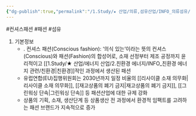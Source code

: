 ```yaml
---
{"dg-publish":true,"permalink":"/1.Study/★ 산업/의류,섬유산업/INFO_의류섬유/컨셔스 패션/","created":"2023-07-26T12:21:40.861+09:00","updated":"2025-06-26T15:44:32.434+09:00"}
---
```


#컨셔스패션 #패션 #섬유 

1. 기본정보
	- . 컨셔스 패션(Conscious fashion): ‘의식 있는’이라는 뜻의 컨셔스(Conscious)와 패션(Fashion)의 합성어로, 소재 선정부터 제조 공정까지 윤리적이고 [[1.Study/★ 산업/에너지 산업/2.친환경 에너지/INFO_친환경 에너지 관련/친환경\|친환경]]적인 과정에서 생산된 패션
	- 유럽연합(EU)집행위원회는 2030년까지 일정 비율의 [[리사이클 소재 의무화\|리사이클 소재 의무화]], [[재고상품의 폐기 금지\|재고상품의 폐기 금지]], [[그린워싱 단속\|그린워싱 단속]] 등 패션산업에 대한 규제 강화
	- 상품의 기획, 소재, 생산단계 등 상품생산 전 과정에서 환경적 임팩트를 고려하는 패션 브랜드가 지속적으로 증가